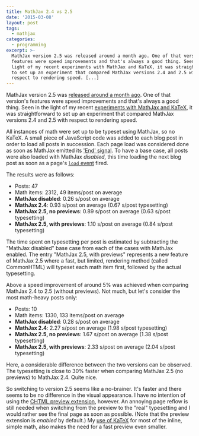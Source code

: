 ```yaml
---
title: MathJax 2.4 vs 2.5
date: '2015-03-08'
layout: post
tags:
  - mathjax
categories:
  - programming
excerpt: >-
  MathJax version 2.5 was released around a month ago. One of that version's
  features were speed improvements and that's always a good thing. Seen in the
  light of my recent experiments with MathJax and KaTeX, it was straightforward
  to set up an experiment that compared MathJax versions 2.4 and 2.5 with
  respect to rendering speed. [...]
---
```

MathJax version 2.5 was [released around a month ago](http://www.mathjax.org/mathjax-v2-5-now-available/). One of that version's features were speed improvements and that's always a good thing. Seen in the light of my recent [experiments with MathJax and KaTeX](/blog/2015/01/mathjax-katex-and-a-lot-of-math), it was straightforward to set up an experiment that compared MathJax versions 2.4 and 2.5 with respect to rendering speed.

All instances of math were set up to be typeset using MathJax, so no KaTeX. A small piece of JavaScript code was added to each blog post in order to load all posts in succession. Each page load was considered done as soon as MathJax emitted its ['End' signal](http://docs.mathjax.org/en/v2.5-latest/startup.html). To have a base case, all posts were also loaded with MathJax *disabled*, this time loading the next blog post as soon as a page's [`load` event](https://developer.mozilla.org/en-US/docs/Web/API/GlobalEventHandlers/onload) fired.

The results were as follows:

*  Posts: 47
*  Math items: 2312, 49 items/post on average
*  **MathJax disabled**: 0.26 s/post on average
*  **MathJax 2.4**: 0.93 s/post on average (0.67 s/post typesetting)
*  **MathJax 2.5, no previews**: 0.89 s/post on average (0.63 s/post typesetting)
*  **MathJax 2.5, with previews**: 1.10 s/post on average (0.84 s/post typesetting)

The time spent on typesetting per post is estimated by subtracting the "MathJax disabled" base case from each of the cases with MathJax enabled. The entry "MathJax 2.5, with previews" represents a new feature of MathJax 2.5 where a fast, but limited, rendering method (called CommonHTML) will typeset each math item first, followed by the actual typesetting.

Above a speed improvement of around 5% was achieved when comparing MathJax 2.4 to 2.5 (without previews). Not much, but let's consider the most math-heavy posts only:

*  Posts: 10
*  Math items: 1330, 133 items/post on average
*  **MathJax disabled**: 0.28 s/post on average
*  **MathJax 2.4**: 2.27 s/post on average (1.98 s/post typesetting)
*  **MathJax 2.5, no previews**: 1.67 s/post on average (1.38 s/post typesetting)
*  **MathJax 2.5, with previews**: 2.33 s/post on average (2.04 s/post typesetting)

Here, a considerable difference between the two versions can be observed. The typesetting is close to 30% faster when comparing MathJax 2.5 (no previews) to MathJax 2.4. Quite nice.

So switching to version 2.5 seems like a no-brainer. It's faster and there seems to be no difference in the visual appearance. I have no intention of using the [CHTML preview extension](http://docs.mathjax.org/en/v2.5-latest/options/CHTML-preview.html), however. An annoying page reflow is still needed when switching from the preview to the "real" typesetting and I would rather see the final page as soon as possible. (Note that the preview extension is *enabled* by default.) My [use of KaTeX](/blog/2015/01/mathjax-katex-and-a-lot-of-math) for most of the inline, simple math, also makes the need for a fast preview even smaller.
